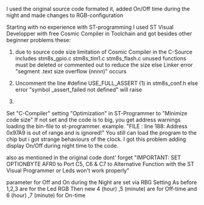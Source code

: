I used the original source code 
formated it, added On/Off time during the night
and made changes to RGB-configuration

Starting with no experience with ST-programming
I used ST Visual Developper with free Cosmic Compiler in Toolchain
and got besides other beginner problems these:

1. due to source code size limitation of Cosmic Compiler
in the C-Source includes stm8s_gpio.c stm8s_tim1.c stm8s_flash.c
unused functions must be deleted or commented out to reduce the size 
else Linker error "segment .text size overflow (nnnn)" occurs 

2. Uncomment the line  #define USE_FULL_ASSERT    (1) 
in stm8s_conf.h else error "symbol _assert_failed not defined" will raise 

3.
Set "C-Compiler" setting "Optimization" in ST-Programmer to "Minimize code size"
If not set and the code is to big, you get address warnings loading the bin-file to st-programmer.
example. "FILE : line 188: Address 0x97A9 is out of range and is ignored!"
You still can load the program to the chip but i got strange behaviours of the clock.
I got this problem adding display On/Off during night time to the code.

also as mentioned in the original code dont' forget 
"IMPORTANT: SET OPTIONBYTE AFR0 to Port C5, C6 & C7 to Alternative Function with the ST Visual Programmer
or Leds won't work properly"


parameter for Off and On during the Night are set via RBG Setting
As before 1,2,3 are for the Led RGB 
Then new 4 (hour) ,5 (minute) are for Off-time
and 6 (hour) ,7 (minute) for On-time
